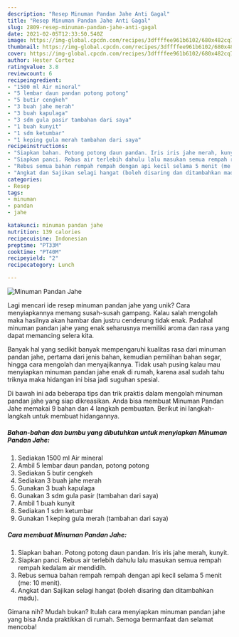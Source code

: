 ```yaml
---
description: "Resep Minuman Pandan Jahe Anti Gagal"
title: "Resep Minuman Pandan Jahe Anti Gagal"
slug: 2809-resep-minuman-pandan-jahe-anti-gagal
date: 2021-02-05T12:33:50.540Z
image: https://img-global.cpcdn.com/recipes/3dffffee961b6102/680x482cq70/minuman-pandan-jahe-foto-resep-utama.jpg
thumbnail: https://img-global.cpcdn.com/recipes/3dffffee961b6102/680x482cq70/minuman-pandan-jahe-foto-resep-utama.jpg
cover: https://img-global.cpcdn.com/recipes/3dffffee961b6102/680x482cq70/minuman-pandan-jahe-foto-resep-utama.jpg
author: Hester Cortez
ratingvalue: 3.8
reviewcount: 6
recipeingredient:
- "1500 ml Air mineral"
- "5 lembar daun pandan potong potong"
- "5 butir cengkeh"
- "3 buah jahe merah"
- "3 buah kapulaga"
- "3 sdm gula pasir tambahan dari saya"
- "1 buah kunyit"
- "1 sdm ketumbar"
- "1 keping gula merah tambahan dari saya"
recipeinstructions:
- "Siapkan bahan. Potong potong daun pandan. Iris iris jahe merah, kunyit."
- "Siapkan panci. Rebus air terlebih dahulu lalu masukan semua rempah rempah kedalam air mendidih."
- "Rebus semua bahan rempah rempah dengan api kecil selama 5 menit (me: 10 menit)."
- "Angkat dan Sajikan selagi hangat (boleh disaring dan ditambahkan madu)."
categories:
- Resep
tags:
- minuman
- pandan
- jahe

katakunci: minuman pandan jahe 
nutrition: 139 calories
recipecuisine: Indonesian
preptime: "PT33M"
cooktime: "PT40M"
recipeyield: "2"
recipecategory: Lunch

---
```



![Minuman Pandan Jahe](https://img-global.cpcdn.com/recipes/3dffffee961b6102/680x482cq70/minuman-pandan-jahe-foto-resep-utama.jpg)

Lagi mencari ide resep minuman pandan jahe yang unik? Cara menyiapkannya memang susah-susah gampang. Kalau salah mengolah maka hasilnya akan hambar dan justru cenderung tidak enak. Padahal minuman pandan jahe yang enak seharusnya memiliki aroma dan rasa yang dapat memancing selera kita.

Banyak hal yang sedikit banyak mempengaruhi kualitas rasa dari minuman pandan jahe, pertama dari jenis bahan, kemudian pemilihan bahan segar, hingga cara mengolah dan menyajikannya. Tidak usah pusing kalau mau menyiapkan minuman pandan jahe enak di rumah, karena asal sudah tahu triknya maka hidangan ini bisa jadi suguhan spesial.




Di bawah ini ada beberapa tips dan trik praktis dalam mengolah minuman pandan jahe yang siap dikreasikan. Anda bisa membuat Minuman Pandan Jahe memakai 9 bahan dan 4 langkah pembuatan. Berikut ini langkah-langkah untuk membuat hidangannya.

<!--inarticleads1-->

##### Bahan-bahan dan bumbu yang dibutuhkan untuk menyiapkan Minuman Pandan Jahe:

1. Sediakan 1500 ml Air mineral
1. Ambil 5 lembar daun pandan, potong potong
1. Sediakan 5 butir cengkeh
1. Sediakan 3 buah jahe merah
1. Gunakan 3 buah kapulaga
1. Gunakan 3 sdm gula pasir (tambahan dari saya)
1. Ambil 1 buah kunyit
1. Sediakan 1 sdm ketumbar
1. Gunakan 1 keping gula merah (tambahan dari saya)




<!--inarticleads2-->

##### Cara membuat Minuman Pandan Jahe:

1. Siapkan bahan. Potong potong daun pandan. Iris iris jahe merah, kunyit.
1. Siapkan panci. Rebus air terlebih dahulu lalu masukan semua rempah rempah kedalam air mendidih.
1. Rebus semua bahan rempah rempah dengan api kecil selama 5 menit (me: 10 menit).
1. Angkat dan Sajikan selagi hangat (boleh disaring dan ditambahkan madu).




Gimana nih? Mudah bukan? Itulah cara menyiapkan minuman pandan jahe yang bisa Anda praktikkan di rumah. Semoga bermanfaat dan selamat mencoba!
